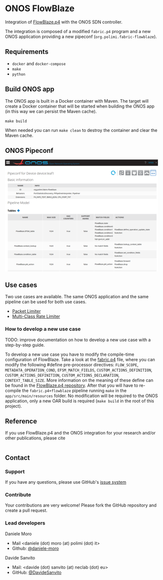 # ONOS FlowBlaze
Integration of [FlowBlaze.p4](https://github.com/ANTLab-polimi/flowblaze.p4) 
with the ONOS SDN controller.

The integration is composed of a modified `fabric.p4` program and a new ONOS
application providing a new pipeconf (`org.polimi.fabric-flowblaze`).

## Requirements
- `docker` and `docker-compose`
- `make`
- `python`

## Build ONOS app
The ONOS app is built in a Docker container with Maven. The target will create a Docker
container that will be started when building the ONOS app (in this way we can persist the Maven cache).

`make build`

When needed you can run `make clean` to destroy the container and clear the Maven cache.

## ONOS Pipeconf
![](pipeconf_onos.png)

## Use cases
Two use cases are available. The same ONOS application and the same pipeline can 
be used for both use cases.

- [Packet Limiter](examples/packet_limiter)
- [Multi-Class Rate Limiter](examples/class_rate_limiter)

### How to develop a new use case
TODO: improve documentation on how to develop a new use case with a step-by-step guide.

To develop a new use case you have to modify the compile-time configuration of
FlowBlaze. 
Take a look at the [fabric.p4](app/src/main/resources/fabric.p4) file,
where you can modify the following #define pre-processor directives: `FLOW_SCOPE`,
`METADATA_OPERATION_COND`, `EFSM_MATCH_FIELDS`, `CUSTOM_ACTIONS_DEFINITION`,
`CUSTOM_ACTIONS_DEFINITION`, `CUSTOM_ACTIONS_DECLARATION`, `CONTEXT_TABLE_SIZE`.
More information on the meaning of these define can be found in the 
[FlowBlaze.p4 repository](https://www.github.com/ANTLab-polimi/flowblaze.p4).
After that you will have to re-compile the `fabric.p4+flowblaze` pipeline running
`make` in the `app/src/main/resources` folder. No modification will be required 
to the ONOS application, only a new OAR build is required (`make build` in the root of this project).

## Reference

If you use FlowBlaze.p4 and the ONOS integration for your research and/or other 
publications, please cite
```

```

## Contact

### Support

If you have any questions, please use GitHub's [issue system](https://github.com/ANTLab-polimi/ONOS-flowblaze/issues)

### Contribute

Your contributions are very welcome! Please fork the GitHub repository and create a pull request.

### Lead developers

Daniele Moro
* Mail <daniele (dot) moro (at) polimi (dot) it>
* Github: [@daniele-moro](https://github.com/daniele-moro)

Davide Sanvito
* Mail: <davide (dot) sanvito (at) neclab (dot) eu>
* GitHub: [@DavideSanvito](https://github.com/DavideSanvito)


